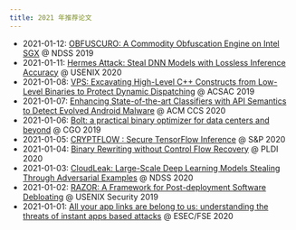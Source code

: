 ```yaml
---
title: 2021 年推荐论文
---
```


- 2021-01-12: [OBFUSCURO: A Commodity Obfuscation Engine on Intel SGX](./0112.md) @ NDSS 2019
- 2021-01-11: [Hermes Attack: Steal DNN Models with Lossless Inference Accuracy](./0111.md) @ USENIX 2020
- 2021-01-08: [VPS: Excavating High-Level C++ Constructs from Low-Level Binaries to Protect Dynamic Dispatching](./0108.md) @ ACSAC 2019
- 2021-01-07: [Enhancing State-of-the-art Classifiers with API Semantics to Detect Evolved Android Malware](./0107.md) @ ACM CCS 2020
- 2021-01-06: [Bolt: a practical binary optimizer for data centers and beyond](./0106.md) @ CGO 2019
- 2021-01-05: [CRYPTFLOW : Secure TensorFlow Inference](./0105.md) @ S&P 2020
- 2021-01-04: [Binary Rewriting without Control Flow Recovery](./0104.md) @ PLDI 2020
- 2021-01-03: [CloudLeak: Large-Scale Deep Learning Models Stealing Through Adversarial Examples](./0103.md) @ NDSS 2020
- 2021-01-02: [RAZOR: A Framework for Post-deployment Software Debloating](./0102.md) @ USENIX Security 2019
- 2021-01-01: [All your app links are belong to us: understanding the threats of instant apps based attacks](./0101.md) @ ESEC/FSE 2020
